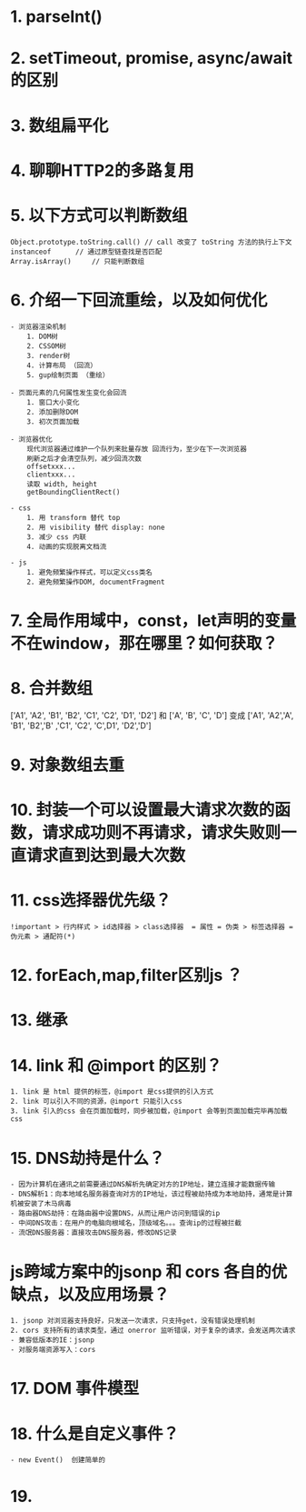# 1. parseInt()
# 2. setTimeout, promise, async/await 的区别
# 3. 数组扁平化
# 4. 聊聊HTTP2的多路复用

# 5. 以下方式可以判断数组
    Object.prototype.toString.call() // call 改变了 toString 方法的执行上下文
    instanceof      // 通过原型链查找是否匹配
    Array.isArray()     // 只能判断数组

# 6. 介绍一下回流重绘，以及如何优化
    - 浏览器渲染机制
        1. DOM树
        2. CSSOM树
        3. render树
        4. 计算布局 （回流）
        5. gup绘制页面 （重绘）

    - 页面元素的几何属性发生变化会回流
        1. 窗口大小变化
        2. 添加删除DOM
        3. 初次页面加载
    
    - 浏览器优化
        现代浏览器通过维护一个队列来批量存放 回流行为，至少在下一次浏览器
        刷新之后才会清空队列，减少回流次数
        offsetxxx...
        clientxxx...
        读取 width, height
        getBoundingClientRect()

    - css
        1. 用 transform 替代 top
        2. 用 visibility 替代 display: none
        3. 减少 css 内联
        4. 动画的实现脱离文档流

    - js
        1. 避免频繁操作样式，可以定义css类名
        2. 避免频繁操作DOM, documentFragment

# 7. 全局作用域中，const，let声明的变量不在window，那在哪里？如何获取？

# 8. 合并数组
['A1', 'A2', 'B1', 'B2', 'C1', 'C2', 'D1', 'D2'] 和 ['A', 'B', 'C', 'D'] 变成
['A1', 'A2','A', 'B1', 'B2','B' ,'C1', 'C2', 'C',D1', 'D2','D']

# 9. 对象数组去重

# 10. 封装一个可以设置最大请求次数的函数，请求成功则不再请求，请求失败则一直请求直到达到最大次数

# 11. css选择器优先级？
    !important > 行内样式 > id选择器 > class选择器  = 属性 = 伪类 > 标签选择器 = 伪元素 > 通配符(*)

# 12. forEach,map,filter区别js ？

# 13. 继承

# 14. link 和 @import 的区别？
    1. link 是 html 提供的标签，@import 是css提供的引入方式
    2. link 可以引入不同的资源，@import 只能引入css
    3. link 引入的css 会在页面加载时，同步被加载，@import 会等到页面加载完毕再加载css

# 15. DNS劫持是什么？
    - 因为计算机在通讯之前需要通过DNS解析先确定对方的IP地址，建立连接才能数据传输
    - DNS解析1：向本地域名服务器查询对方的IP地址，该过程被劫持成为本地劫持，通常是计算机被安装了木马病毒
    - 路由器DNS劫持：在路由器中设置DNS，从而让用户访问到错误的ip
    - 中间DNS攻击：在用户的电脑向根域名，顶级域名。。。查询ip的过程被拦截
    - 流氓DNS服务器：直接攻击DNS服务器，修改DNS记录

# js跨域方案中的jsonp 和 cors 各自的优缺点，以及应用场景？
    1. jsonp 对浏览器支持良好，只发送一次请求，只支持get，没有错误处理机制
    2. cors 支持所有的请求类型，通过 onerror 监听错误，对于复杂的请求，会发送两次请求
    - 兼容低版本的IE：jsonp
    - 对服务端资源写入：cors

# 17. DOM 事件模型

# 18. 什么是自定义事件？
    - new Event()  创建简单的

# 19. 
